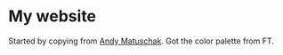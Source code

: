 # My website

Started by copying from [Andy Matuschak](https://andymatuschak.org/). Got the color palette from FT.